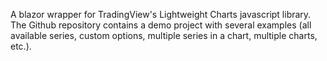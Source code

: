 A blazor wrapper for TradingView's Lightweight Charts javascript library.
The Github repository contains a demo project with several examples (all available series, custom options, multiple series in a chart, multiple charts, etc.).
